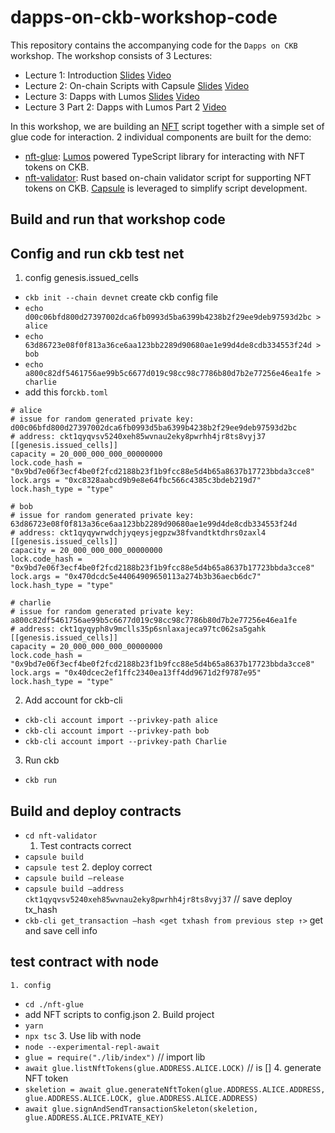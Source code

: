 # dapps-on-ckb-workshop-code

This repository contains the accompanying code for the `Dapps on CKB` workshop. The workshop consists of 3 Lectures:

* Lecture 1: Introduction [Slides](https://docs.google.com/presentation/d/10m3jPutAc731S5kHgS8axE565CPiUXNmCSU4eCZgv5Y/edit?usp=sharing) [Video](https://www.youtube.com/watch?v=iVjccs3z5q0)
* Lecture 2: On-chain Scripts with Capsule [Slides](https://docs.google.com/presentation/d/1pl5DtkaoHceC2zZ_OTosXAr98cr80D-8D_5iVEptecY/edit?usp=sharing) [Video](https://www.youtube.com/watch?v=NcN3NiBuJbo)
* Lecture 3: Dapps with Lumos [Slides](https://docs.google.com/presentation/d/1fQKyOrkN8I61a1ZGXCgRczi6T_zWH0aN-IA2SFpdCU4/edit?usp=sharing) [Video](https://www.youtube.com/watch?v=7ob-WL1eWrQ)
* Lecture 3 Part 2: Dapps with Lumos Part 2 [Video](https://www.youtube.com/watch?v=TJ2bnSFUpPQ&t=20s)

In this workshop, we are building an [NFT](https://talk.nervos.org/t/rfc-ckb-nft-draft-spec/4779) script together with a simple set of glue code for interaction. 2 individual components are built for the demo:

* [nft-glue](/nft-glue): [Lumos](https://github.com/nervosnetwork/lumos) powered TypeScript library for interacting with NFT tokens on CKB.
* [nft-validator](/nft-validator): Rust based on-chain validator script for supporting NFT tokens on CKB. [Capsule](https://github.com/nervosnetwork/capsule) is leveraged to simplify script development.


## Build and run that workshop code

## Config and run ckb test net
 1. config genesis.issued_cells
- `ckb init --chain devnet` create ckb config file
- `echo d00c06bfd800d27397002dca6fb0993d5ba6399b4238b2f29ee9deb97593d2bc > alice`
- `echo 63d86723e08f0f813a36ce6aa123bb2289d90680ae1e99d4de8cdb334553f24d > bob`
- `echo a800c82df5461756ae99b5c6677d019c98cc98c7786b80d7b2e77256e46ea1fe > charlie`
- add this for`ckb.toml`
```
# alice
# issue for random generated private key: d00c06bfd800d27397002dca6fb0993d5ba6399b4238b2f29ee9deb97593d2bc
# address: ckt1qyqvsv5240xeh85wvnau2eky8pwrhh4jr8ts8vyj37
[[genesis.issued_cells]]
capacity = 20_000_000_000_00000000
lock.code_hash = "0x9bd7e06f3ecf4be0f2fcd2188b23f1b9fcc88e5d4b65a8637b17723bbda3cce8"
lock.args = "0xc8328aabcd9b9e8e64fbc566c4385c3bdeb219d7"
lock.hash_type = "type"

# bob
# issue for random generated private key: 63d86723e08f0f813a36ce6aa123bb2289d90680ae1e99d4de8cdb334553f24d
# address: ckt1qyqywrwdchjyqeysjegpzw38fvandtktdhrs0zaxl4
[[genesis.issued_cells]]
capacity = 20_000_000_000_00000000
lock.code_hash = "0x9bd7e06f3ecf4be0f2fcd2188b23f1b9fcc88e5d4b65a8637b17723bbda3cce8"
lock.args = "0x470dcdc5e44064909650113a274b3b36aecb6dc7"
lock.hash_type = "type"

# charlie
# issue for random generated private key: a800c82df5461756ae99b5c6677d019c98cc98c7786b80d7b2e77256e46ea1fe
# address: ckt1qyqyph8v9mclls35p6snlaxajeca97tc062sa5gahk
[[genesis.issued_cells]]
capacity = 20_000_000_000_00000000
lock.code_hash = "0x9bd7e06f3ecf4be0f2fcd2188b23f1b9fcc88e5d4b65a8637b17723bbda3cce8"
lock.args = "0x40dcec2ef1ffc2340ea13ff4dd9671d2f9787e95"
lock.hash_type = "type"
```
  2. Add account for ckb-cli
 - `ckb-cli account import --privkey-path alice`
 - `ckb-cli account import --privkey-path bob`
 - `ckb-cli account import --privkey-path Charlie`
  3. Run ckb
 - `ckb run `

## Build and deploy contracts
 - `cd nft-validator`
    1. Test contracts correct
 - `capsule build`
 - `capsule test`
    2. deploy correct
 - `capsule build —release`
 - `capsule build —address ckt1qyqvsv5240xeh85wvnau2eky8pwrhh4jr8ts8vyj37` // save deploy tx_hash
 - `ckb-cli get_transaction —hash <get txhash from previous step ↑>` get and save cell info

## test contract with node 
    1. config
 - `cd ./nft-glue`
 - add NFT scripts to config.json
    2. Build project
 - `yarn`
 - `npx tsc`
    3. Use lib with node 
 - `node --experimental-repl-await`
 - `glue = require("./lib/index")`  // import lib
 - `await glue.listNftTokens(glue.ADDRESS.ALICE.LOCK)` // is []
    4. generate NFT token
 - `skeletion = await glue.generateNftToken(glue.ADDRESS.ALICE.ADDRESS, glue.ADDRESS.ALICE.LOCK, glue.ADDRESS.ALICE.ADDRESS)` 
 - `await glue.signAndSendTransactionSkeleton(skeletion, glue.ADDRESS.ALICE.PRIVATE_KEY)`
